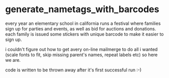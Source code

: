 # generate_nametags_with_barcodes

 
 every year an elementary school in california runs a festival where families 
 sign up for parties and events, as well as bid for auctions and donations.
 each family is issued some stickers with unique barcode to make it easier 
 to sign up.

 i couldn't figure out how to get avery on-line mailmerge to do all i wanted
 (scale fonts to fit, skip missing parent's names, repeat labels etc)
 so here we are.

 code is written to be thrown away after it's first successful run :-)

